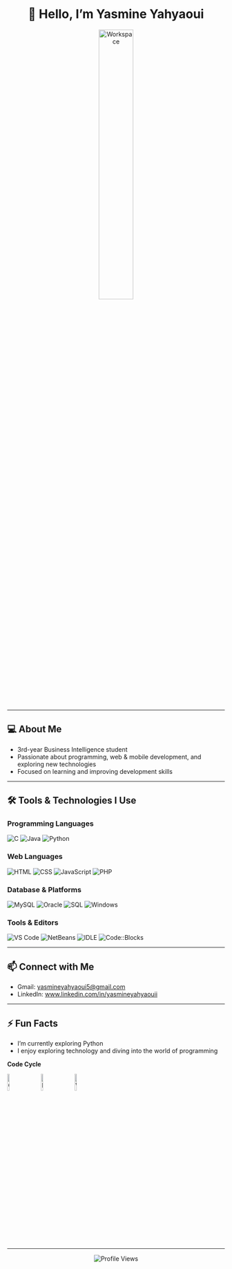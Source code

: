 <div align="center">

# 👋 Hello, I’m Yasmine Yahyaoui

<img src="https://github.com/SP-XD/SP-XD/blob/main/images/dev-working_rounded.gif?raw=true" alt="Workspace" width="40%"/>

</div>

---

## 💻 About Me

- 3rd-year Business Intelligence student  
- Passionate about programming, web & mobile development, and exploring new technologies  
- Focused on learning and improving development skills 

---

## 🛠 Tools & Technologies I Use

### Programming Languages
![C](https://img.shields.io/badge/C-00599C?style=flat&logo=c&logoColor=white)
![Java](https://img.shields.io/badge/Java-ED8B00?style=flat&logo=java&logoColor=white)
![Python](https://img.shields.io/badge/Python-FFD43B?style=flat&logo=python&logoColor=darkgreen)

### Web Languages
![HTML](https://img.shields.io/badge/HTML5-E34F26?style=flat&logo=html5&logoColor=white)
![CSS](https://img.shields.io/badge/CSS3-1572B6?style=flat&logo=css3&logoColor=white)
![JavaScript](https://img.shields.io/badge/JavaScript-323330?style=flat&logo=javascript&logoColor=F7DF1E)
![PHP](https://img.shields.io/badge/PHP-777BB4?style=flat&logo=php&logoColor=white)

### Database & Platforms
![MySQL](https://img.shields.io/badge/MySQL-4479A1?style=flat&logo=mysql&logoColor=white)
![Oracle](https://img.shields.io/badge/Oracle-F80000?style=flat&logo=oracle&logoColor=white)
![SQL](https://img.shields.io/badge/SQL-FF5733?style=flat&logo=mysql&logoColor=white)
![Windows](https://img.shields.io/badge/Windows-0078D4?style=flat&logo=windows&logoColor=white)

### Tools & Editors
![VS Code](https://img.shields.io/badge/VS_Code-0078D4?style=flat&logo=visual-studio-code&logoColor=white)
![NetBeans](https://img.shields.io/badge/NetBeans-0078B2?style=flat&logo=apache-netbeans&logoColor=white)
![IDLE](https://img.shields.io/badge/IDLE-FFD43B?style=flat&logo=python&logoColor=green)
![Code::Blocks](https://img.shields.io/badge/Code::Blocks-000000?style=flat&logo=codeblocks&logoColor=white)

---

## 📫 Connect with Me

- Gmail: yasmineyahyaoui5@gmail.com
- LinkedIn: www.linkedin.com/in/yasmineyahyaouii
  
---

## ⚡ Fun Facts

- I’m currently exploring Python  
- I enjoy exploring technology and diving into the world of programming

**Code Cycle**<br>

<img src="https://raw.githubusercontent.com/Tarikul-Islam-Anik/Animated-Fluent-Emojis/master/Emojis/Smilies/Face%20with%20Spiral%20Eyes.png" width="10%" alt="Code error!"/>
&nbsp;&nbsp;&nbsp;&nbsp;&nbsp;
<img src="https://raw.githubusercontent.com/Tarikul-Islam-Anik/Animated-Fluent-Emojis/master/Emojis/Smilies/Relieved%20Face.png" width="10%" alt="Debugged successfully!"/>
&nbsp;&nbsp;&nbsp;&nbsp;&nbsp;
<img src="https://raw.githubusercontent.com/Tarikul-Islam-Anik/Animated-Fluent-Emojis/master/Emojis/Smilies/Astonished%20Face.png" width="10%" alt="Working solution achieved!"/>
<br>


---

<div align="center">

![Profile Views](https://komarev.com/ghpvc/?username=YasmineYahyaoui&style=flat&color=orange)

</div>

